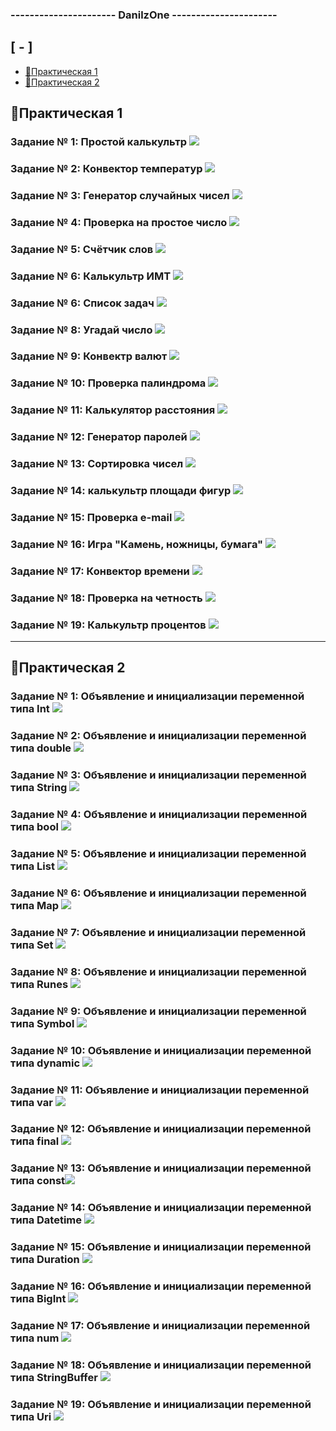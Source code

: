 ### ---------------------- DanilzOne ----------------------
## [ - ]
* [📁Практическая 1](#практическая-1)
* [📁Практическая 2](#практическая-2)



## 📁Практическая 1 

### Задание № 1: Простой калькультр ![](https://github.com/Danilzone/qwerty/blob/main/src/screenshots/1.png)
### Задание № 2: Конвектор температур ![](https://github.com/Danilzone/qwerty/blob/main/src/screenshots/2.png)
### Задание № 3: Генератор случайных чисел ![](https://github.com/Danilzone/qwerty/blob/main/src/screenshots/3.png)
### Задание № 4: Проверка на простое число ![](https://github.com/Danilzone/qwerty/blob/main/src/screenshots/4.png)
### Задание № 5: Счётчик слов ![](https://github.com/Danilzone/qwerty/blob/main/src/screenshots/5.png)
### Задание № 6: Калькультр ИМТ ![](https://github.com/Danilzone/qwerty/blob/main/src/screenshots/6.png)
### Задание № 6: Список задач ![](https://github.com/Danilzone/qwerty/blob/main/src/screenshots/7.png)
### Задание № 8: Угадай число ![](https://github.com/Danilzone/qwerty/blob/main/src/screenshots/8.png)
### Задание № 9: Конвектр валют ![](https://github.com/Danilzone/qwerty/blob/main/src/screenshots/9.png)
### Задание № 10: Проверка палиндрома ![](https://github.com/Danilzone/qwerty/blob/main/src/screenshots/10.png)
### Задание № 11: Калькулятор расстояния ![](https://github.com/Danilzone/qwerty/blob/main/src/screenshots/11.PNG)
### Задание № 12: Генератор паролей ![](https://github.com/Danilzone/qwerty/blob/main/src/screenshots/12.PNG)
### Задание № 13: Сортировка чисел ![](https://github.com/Danilzone/qwerty/blob/main/src/screenshots/13.PNG)
### Задание № 14: калькультр площади фигур ![](https://github.com/Danilzone/qwerty/blob/main/src/screenshots/14.PNG)
### Задание № 15: Проверка e-mail ![](https://github.com/Danilzone/qwerty/blob/main/src/screenshots/15.PNG)
### Задание № 16: Игра "Камень, ножницы, бумага" ![](https://github.com/Danilzone/qwerty/blob/main/src/screenshots/16.PNG)
### Задание № 17: Конвектор времени ![](https://github.com/Danilzone/qwerty/blob/main/src/screenshots/17.PNG)
### Задание № 18: Проверка на четность ![](https://github.com/Danilzone/qwerty/blob/main/src/screenshots/18.PNG)
### Задание № 19: Калькультр процентов ![](https://github.com/Danilzone/qwerty/blob/main/src/screenshots/19.PNG)

-----------------------------------------------------------------

## 📁Практическая 2 

### Задание № 1: Объявление и инициализации переменной типа Int ![](https://github.com/Danilzone/qwerty/blob/main/src/screenshots/pract2/1.png)
### Задание № 2: Объявление и инициализации переменной типа double ![](https://github.com/Danilzone/qwerty/blob/main/src/screenshots/pract2/2.png)
### Задание № 3: Объявление и инициализации переменной типа String ![](https://github.com/Danilzone/qwerty/blob/main/src/screenshots/pract2/3.png)
### Задание № 4: Объявление и инициализации переменной типа bool ![](https://github.com/Danilzone/qwerty/blob/main/src/screenshots/pract2/4.png)
### Задание № 5: Объявление и инициализации переменной типа List ![](https://github.com/Danilzone/qwerty/blob/main/src/screenshots/pract2/5.png)
### Задание № 6: Объявление и инициализации переменной типа Map ![](https://github.com/Danilzone/qwerty/blob/main/src/screenshots/pract2/6.png)
### Задание № 7: Объявление и инициализации переменной типа Set ![](https://github.com/Danilzone/qwerty/blob/main/src/screenshots/pract2/7.png)
### Задание № 8: Объявление и инициализации переменной типа Runes ![](https://github.com/Danilzone/qwerty/blob/main/src/screenshots/pract2/8.png)
### Задание № 9: Объявление и инициализации переменной типа Symbol ![](https://github.com/Danilzone/qwerty/blob/main/src/screenshots/pract2/9.png)
### Задание № 10: Объявление и инициализации переменной типа dynamic ![](https://github.com/Danilzone/qwerty/blob/main/src/screenshots/pract2/10.png)
### Задание № 11: Объявление и инициализации переменной типа var ![](https://github.com/Danilzone/qwerty/blob/main/src/screenshots/pract2/11.png)
### Задание № 12: Объявление и инициализации переменной типа final ![](https://github.com/Danilzone/qwerty/blob/main/src/screenshots/pract2/12.png)
### Задание № 13: Объявление и инициализации переменной типа const![](https://github.com/Danilzone/qwerty/blob/main/src/screenshots/pract2/13.png)
### Задание № 14: Объявление и инициализации переменной типа Datetime ![](https://github.com/Danilzone/qwerty/blob/main/src/screenshots/pract2/14.png)
### Задание № 15: Объявление и инициализации переменной типа Duration ![](https://github.com/Danilzone/qwerty/blob/main/src/screenshots/pract2/15.png)
### Задание № 16: Объявление и инициализации переменной типа BigInt ![](https://github.com/Danilzone/qwerty/blob/main/src/screenshots/pract2/16.png)
### Задание № 17: Объявление и инициализации переменной типа num ![](https://github.com/Danilzone/qwerty/blob/main/src/screenshots/pract2/17.png)
### Задание № 18: Объявление и инициализации переменной типа StringBuffer ![](https://github.com/Danilzone/qwerty/blob/main/src/screenshots/pract2/18.png)
### Задание № 19: Объявление и инициализации переменной типа Uri ![](https://github.com/Danilzone/qwerty/blob/main/src/screenshots/pract2/19.png)
